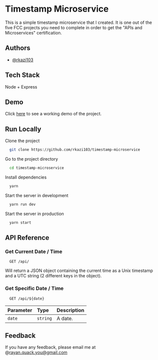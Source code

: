 # Timestamp Microservice

This is a simple timestamp microservice that I created. It is one out of the five FCC projects you need to complete in order to get the "APIs and Microservices" certification.

## Authors

- [@rkazi103](https://www.github.com/rkazi103)

## Tech Stack

Node + Express


## Demo

Click [here](http://fcc-timestamp-project-api.herokuapp.com/) to see a working demo of the project.

## Run Locally

Clone the project

```bash
  git clone https://github.com/rkazi103/timestamp-microservice
```

Go to the project directory

```bash
  cd timestamp-microservice
```

Install dependencies

```bash
  yarn
```

Start the server in development

```bash
  yarn run dev
```

Start the server in production

```bash
  yarn start
```

## API Reference

### Get Current Date / Time

```http
  GET /api/
```

Will return a JSON object containing the current time as a Unix timestamp and a UTC string (2 different keys in the object).

### Get Specific Date / Time

```http
  GET /api/${date}
```

| Parameter | Type     | Description |
| :-------- | :------- | :---------- |
| `date`    | `string` | A date.     |

## Feedback

If you have any feedback, please email me at @rayan.quack.you@gmail.com
